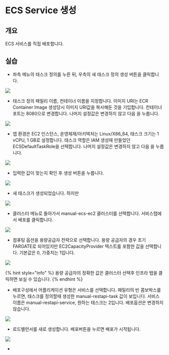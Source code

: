 # ECS Service 생성

## 개요

ECS 서비스를 직접 배포합니다.

## 실습

* 좌측 메뉴의 태스크 정의를 누른 뒤, 우측의 새 태스크 정의 생성 버튼을 클릭합니다.

![](<../.gitbook/assets/image (32).png>)

* 태스크 정의 패밀리 이름, 컨테이너 이름을 지정합니다. 이미지 URI는 ECR Container Image 생성당시 이미지 URI값을 복사해둔 것을 기입합니다. 컨테이너 포트는 8080으로 변경합니다. 나머지 설정값은 변경하지 않고 다음 을 누릅니다.

![](../.gitbook/assets/image.png)

* 앱 환경은 EC2 인스턴스, 운영체제/아키텍처는 Linux/X86\_64, 태스크 크기는 1 vCPU, 1 GB로 설정합니다. 태스크 역할은 IAM 생성때 만들었던 ECSDefaultTaskRole을 선택합니다. 나머지 설정값은 변경하지 않고 다음 을 누릅니다.

![](<../.gitbook/assets/image (3).png>)

* 입력한 값이 맞는지 확인 후 생성 버튼을 누릅니다.

![](<../.gitbook/assets/image (21).png>)

* 새 태스크가 생성되었습니다. 하지만&#x20;

![](<../.gitbook/assets/image (2).png>)

* 클러스터 메뉴로 돌아가서 manual-ecs-ec2 클러스터를 선택합니다. 서비스탭에서 배포를 클릭합니다.

![](<../.gitbook/assets/image (16).png>)

* 컴퓨팅 옵션을 용량공급자 전략으로 선택합니다. 용량 공급자의 경우 초기 FARGATE로 되어있지만 EC2CapacityProvider 텍스트를 포함한 값을 선택합니다. 기본값은 0, 가중치는 1입니다.

![](<../.gitbook/assets/image (33).png>)

{% hint style="info" %}
용량 공급자의 정확한 값은 클러스터 선택후 인프라 탭을 클릭하면 보실 수 있습니다.
{% endhint %}

* 배포구성에서 어플리케이션 유형은 서비스를 선택합니다. 패밀리의 빈 콤보박스를 누르면, 태스크를 정의할때 생성한 manual-restapi-task 값이 보입니다. 서비스 이름은 manual-restapi-service, 원하는 태스크는 2입니다. 배포옵션은 변경하지 않습니다.

![](<../.gitbook/assets/image (4) (3).png>)

* 로드밸런서를 새로 생성합니다. 배포버튼을 누르면 배포가 시작됩니다.

![](<../.gitbook/assets/image (25).png>)

*

